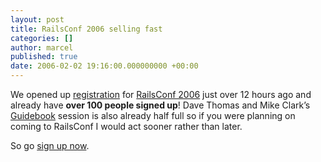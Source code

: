 ```yaml
---
layout: post
title: RailsConf 2006 selling fast
categories: []
author: marcel
published: true
date: 2006-02-02 19:16:00.000000000 +00:00
---
```

<p>We opened up <a href="http://railsconf.org/pages/registration">registration</a> for <a href="http://railsconf.org">RailsConf 2006</a> just over 12 hours ago and already have <strong>over 100 people signed up</strong>! Dave Thomas and Mike Clark&#8217;s <a href="http://railsconf.org/pages/guidebook">Guidebook</a> session is also already half full so if you were planning on coming to RailsConf I would act sooner rather than later.</p>
<p>So go <a href="http://www.acteva.com/booking.cfm?bevaid=104160">sign up now</a>.</p>